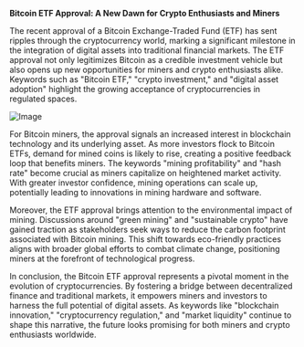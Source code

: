 **Bitcoin ETF Approval: A New Dawn for Crypto Enthusiasts and Miners**

The recent approval of a Bitcoin Exchange-Traded Fund (ETF) has sent ripples through the cryptocurrency world, marking a significant milestone in the integration of digital assets into traditional financial markets. The ETF approval not only legitimizes Bitcoin as a credible investment vehicle but also opens up new opportunities for miners and crypto enthusiasts alike. Keywords such as "Bitcoin ETF," "crypto investment," and "digital asset adoption" highlight the growing acceptance of cryptocurrencies in regulated spaces.

![Image](https://github.com/user-attachments/assets/b8266eee-691e-4ee1-99ef-bfa10d234fd4)

For Bitcoin miners, the approval signals an increased interest in blockchain technology and its underlying asset. As more investors flock to Bitcoin ETFs, demand for mined coins is likely to rise, creating a positive feedback loop that benefits miners. The keywords "mining profitability" and "hash rate" become crucial as miners capitalize on heightened market activity. With greater investor confidence, mining operations can scale up, potentially leading to innovations in mining hardware and software.

Moreover, the ETF approval brings attention to the environmental impact of mining. Discussions around "green mining" and "sustainable crypto" have gained traction as stakeholders seek ways to reduce the carbon footprint associated with Bitcoin mining. This shift towards eco-friendly practices aligns with broader global efforts to combat climate change, positioning miners at the forefront of technological progress.

In conclusion, the Bitcoin ETF approval represents a pivotal moment in the evolution of cryptocurrencies. By fostering a bridge between decentralized finance and traditional markets, it empowers miners and investors to harness the full potential of digital assets. As keywords like "blockchain innovation," "cryptocurrency regulation," and "market liquidity" continue to shape this narrative, the future looks promising for both miners and crypto enthusiasts worldwide.